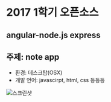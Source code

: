 # 2017 1학기 오픈소스
## angular-node.js express
## 주제: note app
- 환경: 데스크탑(OSX)
- 개발 언어: javascirpt, html, css 등등등

![스크린샷](/Users/jinhalim/Desktopadfdafdfa.png)